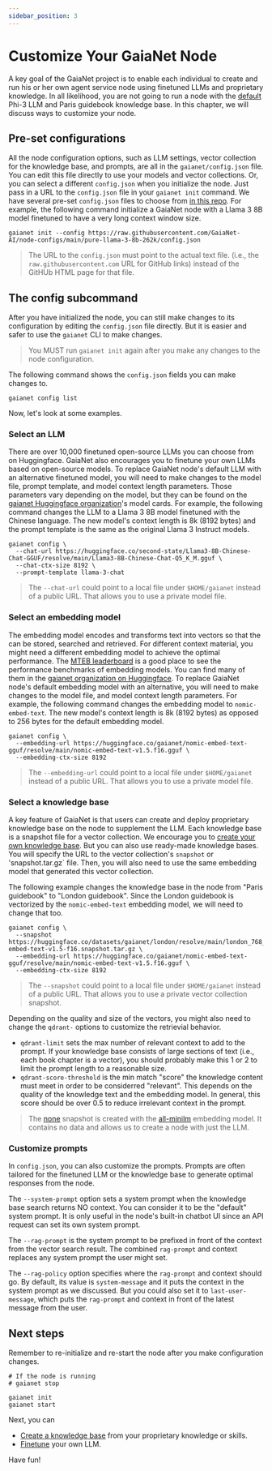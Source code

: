```yaml
---
sidebar_position: 3
---
```


# Customize Your GaiaNet Node

A key goal of the GaiaNet project is to enable each individual to create and run his or her own
agent service node using finetuned LLMs and proprietary knowledge. In all likelihood, 
you are not going to run a node with the [default](quick-start) Phi-3 LLM and Paris guidebook knowledge base.
In this chapter, we will discuss ways to customize your node.

## Pre-set configurations

All the node configuration options, such as LLM settings, vector collection for the knowledge base, and prompts, 
are all in the `gaianet/config.json` file. You can edit this file directly to use your models and vector collections.
Or, you can select a different `config.json` when you initialize the node. Just pass in a URL to the `config.json` file 
in your `gaianet init` command.
We have several pre-set `config.json` files to choose from [in this repo](https://github.com/GaiaNet-AI/node-configs).
For example, the following command initialize a GaiaNet node with a Llama 3 8B model finetuned to have a very long context
window size.

```
gaianet init --config https://raw.githubusercontent.com/GaiaNet-AI/node-configs/main/pure-llama-3-8b-262k/config.json
```

> The URL to the `config.json` must point to the actual text file. (i.e., the `raw.githubusercontent.com` URL for GitHub links) instead of the GitHUb HTML page for that file.

## The config subcommand

After you have initialized the node, you can still make changes to its configuration by editing the `config.json` file
directly. But it is easier and safer to use the `gaianet` CLI to make changes.

> You MUST run `gaianet init` again after you make any changes to the node configuration.

The following command shows the `config.json` fields you can make changes to.

```
gaianet config list
```

Now, let's look at some examples.

### Select an LLM

There are over 10,000 finetuned open-source LLMs you can choose from on Huggingface. GaiaNet also encourages you to 
finetune your own LLMs based on open-source models. To replace GaiaNet node's default LLM with an alternative
finetuned model, you will need to make changes to the model file, prompt template, and model context length parameters.
Those parameters vary depending on the model, but they can be found on the [gaianet Huggingface organization](https://huggingface.co/gaianet)'s model
cards. For example, the following command changes the LLM to a Llama 3 8B model finetuned with the Chinese language. The
new model's context length is 8k (8192 bytes) and the prompt template is the same as the original Llama 3 Instruct models.

```
gaianet config \
  --chat-url https://huggingface.co/second-state/Llama3-8B-Chinese-Chat-GGUF/resolve/main/Llama3-8B-Chinese-Chat-Q5_K_M.gguf \
  --chat-ctx-size 8192 \
  --prompt-template llama-3-chat 
```

> The `--chat-url` could point to a local file under `$HOME/gaianet` instead of a public URL. That allows you to use a private model file.

### Select an embedding model

The embedding model encodes and transforms text into vectors so that the can be stored, searched and retrieved. For different
context material, you might need a different embedding model to achieve the optimal performance. 
The [MTEB leaderboard](https://huggingface.co/spaces/mteb/leaderboard) is a good place to see the performance
benchmarks of embedding models. You can find many of them in the [gaianet organization on Huggingface](https://huggingface.co/gaianet).
To replace GaiaNet node's default embedding model with an alternative, you will need to make changes to the model file, and model context length parameters.
For example, the following command changes the embedding model to `nomic-embed-text`. The
new model's context length is 8k (8192 bytes) as opposed to 256 bytes for the default embedding model.

```
gaianet config \
  --embedding-url https://huggingface.co/gaianet/nomic-embed-text-gguf/resolve/main/nomic-embed-text-v1.5.f16.gguf \
  --embedding-ctx-size 8192
```

> The `--embedding-url` could point to a local file under `$HOME/gaianet` instead of a public URL. That allows you to use a private model file.

### Select a knowledge base

A key feature of GaiaNet is that users can create and deploy proprietary knowledge base on the node to supplement
the LLM. Each knowledge base is a snapshot file for a vector collection. 
We encourage you to [create your own knowledge base](../creator-guide/knowledge). But you can also use 
ready-made knowledge bases.
You will specify the URL to the vector collection's `snapshot` or 'snapshot.tar.gz` file.
Then, you will also need to use the same embedding model that generated this vector collection.

The following example changes the knowledge base in the node from "Paris guidebook" to "London guidebook". 
Since the London guidebook is vectorized by the `nomic-embed-text` embedding model, we will need to change that too.

```
gaianet config \
  --snapshot https://huggingface.co/datasets/gaianet/london/resolve/main/london_768_nomic-embed-text-v1.5-f16.snapshot.tar.gz \
  --embedding-url https://huggingface.co/gaianet/nomic-embed-text-gguf/resolve/main/nomic-embed-text-v1.5.f16.gguf \
  --embedding-ctx-size 8192
```

> The `--snapshot` could point to a local file under `$HOME/gaianet` instead of a public URL. That allows you to use a private vector collection snapshot.

Depending on the quality and size of the vectors, you might also need to change the `qdrant-` options to 
customize the retrievial behavior.

* `qdrant-limit` sets the max number of relevant context to add to the prompt. If your knowledge base consists of large sections of text (i.e., each book chapter is a vector), you should probably make this 1 or 2 to limit the prompt length to a reasonable size.
* `qdrant-score-threshold` is the min match "score" the knowledge content must meet in order to be considerred "relevant". This depends on the quality of the knowledge text and the embedding model. In general, this score should be over 0.5 to reduce irrelevant context in the prompt.

> The [none](https://huggingface.co/datasets/gaianet/none/resolve/main/none.snapshot.tar.gz) snapshot is created with the [all-minilm](https://huggingface.co/second-state/All-MiniLM-L6-v2-Embedding-GGUF/resolve/main/all-MiniLM-L6-v2-ggml-model-f16.gguf) embedding model. It contains no data and allows us to create a node with just the LLM.
 
### Customize prompts

In `config.json`, you can also customize the prompts. Prompts are often tailored for the finetuned LLM or the knowledge
base to generate optimal responses from the node.

The `--system-prompt` option sets a system prompt when the knowledge base search returns NO context. You can consider it to 
be the "default" system prompt. It is only useful in the node's built-in chatbot UI since an API request can set 
its own system prompt.

The `--rag-prompt` is the system prompt to be prefixed in front of the context from the vector search result. The combined
`rag-prompt` and context replaces any system prompt the user might set.

The `--rag-policy` option specifies where the `rag-prompt` and context should go. By default, its value is `system-message`
and it puts the context in the system prompt as we discussed. But you could also set it to `last-user-message`, which
puts the `rag-prompt` and context in front of the latest message from the user.

## Next steps

Remember to re-initialize and re-start the node after you make configuration changes.

```
# If the node is running
# gaianet stop

gaianet init
gaianet start
```

Next, you can

* [Create a knowledge base](../creator-guide/knowledge/web-tool) from your proprietary knowledge or skills.
* [Finetune](../creator-guide/finetune/intro) your own LLM.

Have fun!

